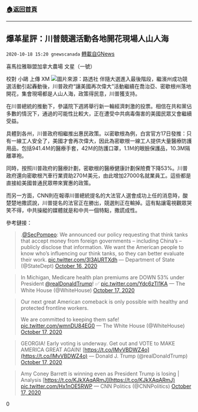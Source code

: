 ###  [:house:返回首頁](https://github.com/ourhimalayas/txt)
---

## 爆革星評：川普競選活動各地開花現場人山人海
`2020-10-18 15:20 gnewscanada` [轉載自GNews](https://gnews.org/zh-hant/432546/)

喜馬拉雅聯盟加拿大農場 文星（一號）

校對 小鷗 上傳 XM
![]()![](https://s3.amazonaws.com/gnews-media-offload/wp-content/uploads/2020/10/18150158/2019-06-19T023016Z_553004401_RC1A1F619CB0_RTRMADP_3_USA-ELECTION-TRUMP-scaled.jpg)圖片來源：路透社
伴隨大選進入最後階段，繼濱州成功競選活動引起轟動後，川普政府“讓美國再次偉大”活動繼續在喬治亞、密歇根州落地開花，集會現場都是人山人海，政策得民意，川普獲支持。

在川普總統的推動下，參議院下週將舉行新一輪經濟刺激的投票。相信在共和黨佔多數的情況下，通過的可能性比較大，正在遭受中共病毒傷害的美國民眾又會繼續受益。

具體到各州，川普政府相繼推出惠民政策。以密歇根為例，白宮官方17日發推：只有一線工人安全了，美國才會再次偉大，因此為密歇根一線工人提供大量醫療防護用品，包括941.4Ｍ的醫療手套，42Ｍ的防護口罩，1.1Ｍ的眼臉保護品，10.3M隔離罩袍。

同時，按照川普政府的醫療計劃，密歇根的醫療健康計劃保險費下降53%。川普政府還向密歇根汽車行業資助270Ｍ美元，由此增加27000名就業員工。這些都是直接給美國普通民眾帶來實惠的政策。

而另一方面，CNN則在報導川普總統提名的大法官人選會成功上任的消息時，酸楚楚地撒謊說，川普提名的法官正在勝出，競選則正在輸掉。這有點讓電視觀眾哭笑不得，中共操縱的媒體就是和中共一個特點，撒謊成性。

參考鏈接：

> .[@SecPompeo](https://twitter.com/SecPompeo?ref_src=twsrc%5Etfw): We announced our policy requesting that think tanks that accept money from foreign governments – including China’s – publicly disclose that information. We want the American people to know who’s influencing our think tanks, so they can better evaluate their work. [pic.twitter.com/3l3AURTXdh](https://t.co/3l3AURTXdh)
> — Department of State (@StateDept) [October 16, 2020](https://twitter.com/StateDept/status/1317250941654077445?ref_src=twsrc%5Etfw)

> In Michigan, Medicare health plan premiums are DOWN 53% under President [@realDonaldTrump](https://twitter.com/realDonaldTrump?ref_src=twsrc%5Etfw)! ✅ [pic.twitter.com/Ydc6zTl1KA](https://t.co/Ydc6zTl1KA)
> — The White House (@WhiteHouse) [October 17, 2020](https://twitter.com/WhiteHouse/status/1317586705403228161?ref_src=twsrc%5Etfw)

> Our next great American comeback is only possible with healthy and protected frontline workers.
> 
> We are committed to keeping them safe! [pic.twitter.com/wmnDU84EG0](https://t.co/wmnDU84EG0)
> — The White House (@WhiteHouse) [October 17, 2020](https://twitter.com/WhiteHouse/status/1317576320751108099?ref_src=twsrc%5Etfw)

> GEORGIA! Early voting is underway. Get out and VOTE to MAKE AMERICA GREAT AGAIN! [https://t.co/IMvVBDWZ4o](https://t.co/IMvVBDWZ4o)
> — Donald J. Trump (@realDonaldTrump) [October 17, 2020](https://twitter.com/realDonaldTrump/status/1317568255842676736?ref_src=twsrc%5Etfw)

> Amy Coney Barrett is winning even as President Trump is losing | Analysis [https://t.co/KJkXAqARmJ](https://t.co/KJkXAqARmJ) [pic.twitter.com/Hx1nOE5RWP](https://t.co/Hx1nOE5RWP)
> — CNN Politics (@CNNPolitics) [October 17, 2020](https://twitter.com/CNNPolitics/status/1317555756925943809?ref_src=twsrc%5Etfw)

0

